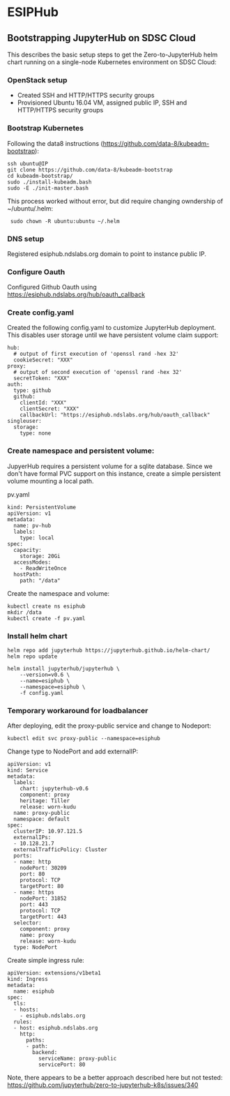 # ESIPHub

## Bootstrapping JupyterHub on SDSC Cloud

This describes the basic setup steps to get the Zero-to-JupyterHub helm chart running on a single-node Kubernetes environment on SDSC Cloud:

### OpenStack setup
* Created SSH and HTTP/HTTPS security groups
* Provisioned Ubuntu 16.04 VM, assigned public IP, SSH and HTTP/HTTPS security groups

### Bootstrap Kubernetes

Following the data8 instructions (https://github.com/data-8/kubeadm-bootstrap):

```
ssh ubuntu@IP
git clone https://github.com/data-8/kubeadm-bootstrap
cd kubeadm-bootstrap/
sudo ./install-kubeadm.bash
sudo -E ./init-master.bash
```

This process worked without error, but did require changing owndership of ~/ubuntu/.helm:

```
 sudo chown -R ubuntu:ubuntu ~/.helm
```

### DNS setup

Registered esiphub.ndslabs.org domain to point to instance public IP.

### Configure Oauth

Configured Github Oauth using https://esiphub.ndslabs.org/hub/oauth_callback

### Create config.yaml

Created the following config.yaml to customize JupyterHub deployment. This disables user storage until we have persistent volume claim support:
```
hub:
  # output of first execution of 'openssl rand -hex 32'
  cookieSecret: "XXX"
proxy:
  # output of second execution of 'openssl rand -hex 32'
  secretToken: "XXX"
auth:
  type: github
  github:
    clientId: "XXX"
    clientSecret: "XXX"
    callbackUrl: "https://esiphub.ndslabs.org/hub/oauth_callback"
singleuser:
  storage:
    type: none
```

### Create namespace and persistent volume:

JupyerHub requires a persistent volume for a sqlite database.  Since we don't have formal PVC support on this instance, create a simple persistent volume mounting a local path. 

pv.yaml
```
kind: PersistentVolume
apiVersion: v1
metadata:
  name: pv-hub
  labels:
    type: local
spec:
  capacity:
    storage: 20Gi
  accessModes:
    - ReadWriteOnce
  hostPath:
    path: "/data"
```

Create the namespace and volume:
```
kubectl create ns esiphub
mkdir /data
kubectl create -f pv.yaml
```


### Install helm chart

```
helm repo add jupyterhub https://jupyterhub.github.io/helm-chart/
helm repo update

helm install jupyterhub/jupyterhub \
    --version=v0.6 \
    --name=esiphub \
    --namespace=esiphub \
    -f config.yaml
```

### Temporary workaround for loadbalancer

After deploying, edit the proxy-public service and change to Nodeport:

```
kubectl edit svc proxy-public --namespace=esiphub
```
Change type to NodePort and add externalIP:
```
apiVersion: v1
kind: Service
metadata:
  labels:
    chart: jupyterhub-v0.6
    component: proxy
    heritage: Tiller
    release: worn-kudu
  name: proxy-public
  namespace: default
spec:
  clusterIP: 10.97.121.5
  externalIPs:
  - 10.128.21.7
  externalTrafficPolicy: Cluster
  ports:
  - name: http
    nodePort: 30209
    port: 80
    protocol: TCP
    targetPort: 80
  - name: https
    nodePort: 31852
    port: 443
    protocol: TCP
    targetPort: 443
  selector:
    component: proxy
    name: proxy
    release: worn-kudu
  type: NodePort
```

Create simple ingress rule:
```
apiVersion: extensions/v1beta1
kind: Ingress
metadata:
  name: esiphub
spec:
  tls:
  - hosts:
    - esiphub.ndslabs.org
  rules:
  - host: esiphub.ndslabs.org
    http:
      paths:
      - path:
        backend:
          serviceName: proxy-public
          servicePort: 80
```

Note, there appears to be a better approach described here but not tested:
https://github.com/jupyterhub/zero-to-jupyterhub-k8s/issues/340

